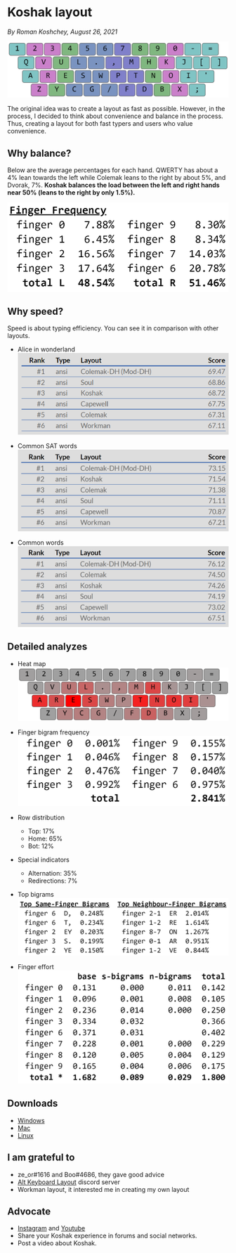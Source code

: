 # Koshak layout

*By Roman Koshchey, August 26, 2021*

![Layout image](img/layout.png)

The original idea was to create a layout as fast as possible. However, in the process, I decided to think about convenience and balance in the process. Thus, creating a layout for both fast typers and users who value convenience.

## Why balance?

Below are the average percentages for each hand. QWERTY has about a 4% lean towards the left while Colemak leans to
the right by about 5%, and Dvorak, 7%. **Koshak balances the
load between the left and right hands near 50% (leans to
the right by only 1.5%).**

![Analyze 1](img/analyze-1.png)

## Why speed?
Speed is about typing efficiency. You can see it in comparison with other layouts. 

- Alice in wonderland
![Alice in wonderland](img/alice-in-wonderland.png)

- Common SAT words
![Common SAT words](img/common-SAT-words.png)

- Common words
![Common words](img/common-words.png)

## Detailed analyzes

- Heat map
![Heat map](img/heat-map.png)

- Finger bigram frequency
![Finger bigram frequency](img/finger-bigram-frequency.png)

- Row distribution
  - Top: 17%
  - Home: 65%
  - Bot: 12%

- Special indicators
  - Alternation: 35%
  - Redirections: 7%

- Top bigrams
![Top bigrams](img/top-bigrams.png)

- Finger effort
![Finger effort](img/finger-effort.png)

## Downloads
- [Windows](download/koshak-windows.zip)
- [Mac](download/koshak-mac.zip)
- [Linux](download/koshak-linux.zip)

## I am grateful to
- ze_or#1616 and Boo#4686, they gave good advice
- [Alt Keyboard Layout](https://discord.gg/7rQp5ptF) discord server
- Workman layout, it interested me in creating my own layout

## Advocate
- [Instagram](https://www.instagram.com/koshcher_sw/) and [Youtube](https://www.youtube.com/channel/UC76gVI16vbdC1Bwa87bECyw)
- Share your Koshak experience in forums and social networks.
- Post a video about Koshak.
